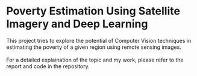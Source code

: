 # Poverty Estimation Using Satellite Imagery and Deep Learning

This project tries to explore the potential of Computer Vision techniques in estimating the poverty of a given region using remote sensing images.
</br></br>For a detailed explaination of the topic and my work, please refer to the report and code in the repository.
